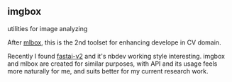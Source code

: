 imgbox
---

utilities for image analyzing

After [mlbox](https://github.com/MingRuey/imgbox), this is the 2nd toolset for enhancing develope in CV domain.

Recently I found [fastai-v2](https://github.com/fastai/fastai) and it's nbdev working style interesting.
imgbox and mlbox are created for similar purposes,
with API and its usage feels more naturally for me, and suits better for my current research work.

